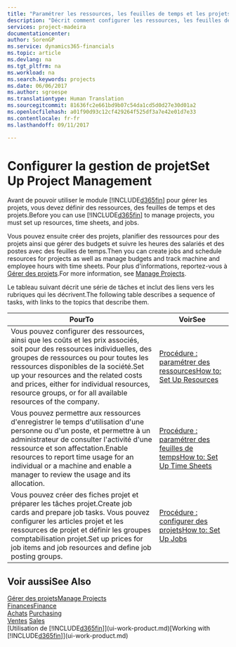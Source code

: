 ```yaml
---
title: "Paramétrer les ressources, les feuilles de temps et les projets| Microsoft Docs"
description: "Décrit comment configurer les ressources, les feuilles de temps et les projets pour la gestion des projets."
services: project-madeira
documentationcenter: 
author: SorenGP
ms.service: dynamics365-financials
ms.topic: article
ms.devlang: na
ms.tgt_pltfrm: na
ms.workload: na
ms.search.keywords: projects
ms.date: 06/06/2017
ms.author: sgroespe
ms.translationtype: Human Translation
ms.sourcegitcommit: 81636fc2e661bd9b07c54da1cd5d0d27e30d01a2
ms.openlocfilehash: a01f90d93c12cf429264f525df3a7e42e01d7e33
ms.contentlocale: fr-fr
ms.lasthandoff: 09/11/2017

---
```

# <a name="set-up-project-management"></a><span data-ttu-id="8b88f-103">Configurer la gestion de projet</span><span class="sxs-lookup"><span data-stu-id="8b88f-103">Set Up Project Management</span></span>
<span data-ttu-id="8b88f-104">Avant de pouvoir utiliser le module [!INCLUDE[d365fin](includes/d365fin_md.md)] pour gérer les projets, vous devez définir des ressources, des feuilles de temps et des projets.</span><span class="sxs-lookup"><span data-stu-id="8b88f-104">Before you can use [!INCLUDE[d365fin](includes/d365fin_md.md)] to manage projects, you must set up resources, time sheets, and jobs.</span></span>

<span data-ttu-id="8b88f-105">Vous pouvez ensuite créer des projets, planifier des ressources pour des projets ainsi que gérer des budgets et suivre les heures des salariés et des postes avec des feuilles de temps.</span><span class="sxs-lookup"><span data-stu-id="8b88f-105">Then you can create jobs and schedule resources for projects as well as manage budgets and track machine and employee hours with time sheets.</span></span> <span data-ttu-id="8b88f-106">Pour plus d'informations, reportez-vous à [Gérer des projets](projects-manage-projects.md).</span><span class="sxs-lookup"><span data-stu-id="8b88f-106">For more information, see [Manage Projects](projects-manage-projects.md).</span></span>  

<span data-ttu-id="8b88f-107">Le tableau suivant décrit une série de tâches et inclut des liens vers les rubriques qui les décrivent.</span><span class="sxs-lookup"><span data-stu-id="8b88f-107">The following table describes a sequence of tasks, with links to the topics that describe them.</span></span>

| <span data-ttu-id="8b88f-108">Pour</span><span class="sxs-lookup"><span data-stu-id="8b88f-108">To</span></span> | <span data-ttu-id="8b88f-109">Voir</span><span class="sxs-lookup"><span data-stu-id="8b88f-109">See</span></span> |
| --- | --- |
| <span data-ttu-id="8b88f-110">Vous pouvez configurer des ressources, ainsi que les coûts et les prix associés, soit pour des ressources individuelles, des groupes de ressources ou pour toutes les ressources disponibles de la société.</span><span class="sxs-lookup"><span data-stu-id="8b88f-110">Set up your resources and the related costs and prices, either for individual resources, resource groups, or for all available resources of the company.</span></span> |[<span data-ttu-id="8b88f-111">Procédure : paramétrer des ressources</span><span class="sxs-lookup"><span data-stu-id="8b88f-111">How to: Set Up Resources</span></span>](projects-how-setup-resources.md) |
| <span data-ttu-id="8b88f-112">Vous pouvez permettre aux ressources d'enregistrer le temps d'utilisation d'une personne ou d'un poste, et permettre à un administrateur de consulter l'activité d'une ressource et son affectation.</span><span class="sxs-lookup"><span data-stu-id="8b88f-112">Enable resources to report time usage for an individual or a machine and enable a manager to review the usage and its allocation.</span></span> |[<span data-ttu-id="8b88f-113">Procédure : paramétrer des feuilles de temps</span><span class="sxs-lookup"><span data-stu-id="8b88f-113">How to: Set Up Time Sheets</span></span>](projects-how-setup-time-sheets.md) |
| <span data-ttu-id="8b88f-114">Vous pouvez créer des fiches projet et préparer les tâches projet.</span><span class="sxs-lookup"><span data-stu-id="8b88f-114">Create job cards and prepare job tasks.</span></span> <span data-ttu-id="8b88f-115">Vous pouvez configurer les articles projet et les ressources de projet et définir les groupes comptabilisation projet.</span><span class="sxs-lookup"><span data-stu-id="8b88f-115">Set up prices for job items and job resources and define job posting groups.</span></span> |[<span data-ttu-id="8b88f-116">Procédure : configurer des projets</span><span class="sxs-lookup"><span data-stu-id="8b88f-116">How to: Set Up Jobs</span></span>](projects-how-setup-jobs.md) |

## <a name="see-also"></a><span data-ttu-id="8b88f-117">Voir aussi</span><span class="sxs-lookup"><span data-stu-id="8b88f-117">See Also</span></span>
[<span data-ttu-id="8b88f-118">Gérer des projets</span><span class="sxs-lookup"><span data-stu-id="8b88f-118">Manage Projects</span></span>](projects-manage-projects.md)  
[<span data-ttu-id="8b88f-119">Finances</span><span class="sxs-lookup"><span data-stu-id="8b88f-119">Finance</span></span>](finance.md)  
<span data-ttu-id="8b88f-120">[Achats](purchasing-manage-purchasing.md)       </span><span class="sxs-lookup"><span data-stu-id="8b88f-120">[Purchasing](purchasing-manage-purchasing.md)       </span></span>  
<span data-ttu-id="8b88f-121">[Ventes](sales-manage-sales.md)   </span><span class="sxs-lookup"><span data-stu-id="8b88f-121">[Sales](sales-manage-sales.md)   </span></span>  
<span data-ttu-id="8b88f-122">[Utilisation de [!INCLUDE[d365fin](includes/d365fin_md.md)]](ui-work-product.md)</span><span class="sxs-lookup"><span data-stu-id="8b88f-122">[Working with [!INCLUDE[d365fin](includes/d365fin_md.md)]](ui-work-product.md)</span></span>  

